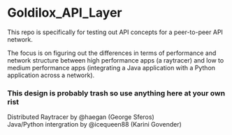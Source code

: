 # Goldilox_API_Layer

This repo is specifically for testing out API concepts for a peer-to-peer API network.

The focus is on figuring out the differences in terms of performance and network structure between
high performance apps (a raytracer) and low to medium performance apps (integrating a Java application with a
Python application across a network).

### This design is probably trash so use anything here at your own rist


Distributed Raytracer by @haegan (George Sferos)<br>
Java/Python intergration by @icequeen88 (Karini Govender)
